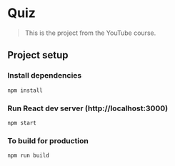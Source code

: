 # Quiz

>This is the project from the YouTube course.

## Project setup

### Install dependencies

```
npm install
```

### Run React dev server (http://localhost:3000)

```
npm start
```

### To build for production

```
npm run build
```